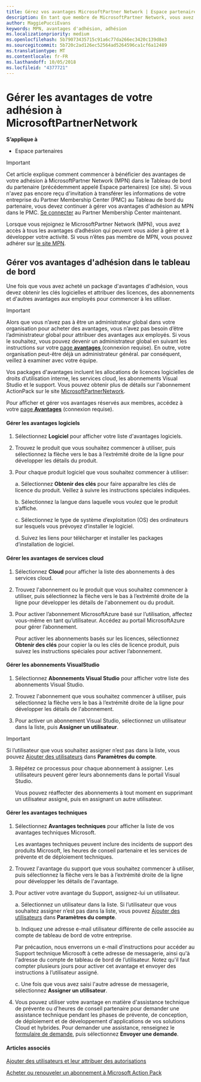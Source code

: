 ```yaml
---
title: Gérez vos avantages MicrosoftPartner Network | Espace partenaires
description: En tant que membre de MicrosoftPartner Network, vous avez le droit d'acheter certains avantages. Explique comment activer et gérer vos avantages en tant que membre dans votre Tableau de bord du partenaire.
author: MaggiePucciEvans
keywords: MPN, avantages d'adhésion, adhésion
ms.localizationpriority: medium
ms.openlocfilehash: 5b79073435715c91a6c77da266ec3420c139d8e3
ms.sourcegitcommit: 5b720c2ad126ec52564ad5264596ca1cf6a12489
ms.translationtype: MT
ms.contentlocale: fr-FR
ms.lasthandoff: 10/05/2018
ms.locfileid: "4377721"
---
```

# <a name="manage-your-microsoft-partner-network-membership-benefits"></a>Gérer les avantages de votre adhésion à MicrosoftPartnerNetwork

**S’applique à**

-  Espace partenaires

>[!IMPORTANT]
>Cet article explique comment commencer à bénéficier des avantages de votre adhésion à MicrosoftPartner Network (MPN) dans le Tableau de bord du partenaire (précédemment appelé Espace partenaires) (ce site). Si vous n'avez pas encore reçu d'invitation à transférer les informations de votre entreprise du Partner Membership Center (PMC) au Tableau de bord du partenaire, vous devez continuer à gérer vos avantages d'adhésion au MPN dans le PMC. [Se connecter](https://partner.microsoft.com/_login?authType=OpenIdConnect) au Partner Membership Center maintenant.   

Lorsque vous rejoignez le MicrosoftPartner Network (MPN), vous avez accès à tous les avantages d’adhésion qui peuvent vous aider à gérer et à développer votre activité. Si vous n’êtes pas membre de MPN, vous pouvez adhérer sur [le site MPN](https://partner.microsoft.com/membership).


## <a name="manage-your-membership-benefits-in-the-dashboard"></a>Gérer vos avantages d'adhésion dans le tableau de bord

Une fois que vous avez acheté un package d'avantages d'adhésion, vous devez obtenir les clés logicielles et attribuer des licences, des abonnements et d'autres avantages aux employés pour commencer à les utiliser. 

>[!IMPORTANT]
>Alors que vous n’avez pas à être un administrateur global dans votre organisation pour acheter des avantages, vous n’avez pas besoin d’être l’administrateur global pour attribuer des avantages aux employés.  Si vous le souhaitez, vous pouvez devenir un administrateur global en suivant les instructions sur votre [page **avantages** ](https://partnercenter.microsoft.com/pcv/partnership/benefits) (connexion requise). En outre, votre organisation peut-être déjà un administrateur général. par conséquent, veillez à examiner avec votre équipe.

Vos packages d'avantages incluent les allocations de licences logicielles de droits d’utilisation interne, les services cloud, les abonnements Visual Studio et le support. Vous pouvez obtenir plus de détails sur l'abonnement ActionPack sur le site [MicrosoftPartnerNetwork](https://partner.microsoft.com/membership/internal-use-software).  

Pour afficher et gérer vos avantages réservés aux membres, accédez à votre [page **Avantages**](https://partnercenter.microsoft.com/pcv/partnership/benefits) (connexion requise).

#### <a name="manage-software-benefits"></a>Gérer les avantages logiciels

1.  Sélectionnez **Logiciel** pour afficher votre liste d'avantages logiciels. 

2.  Trouvez le produit que vous souhaitez commencer à utiliser, puis sélectionnez la flèche vers le bas à l’extrémité droite de la ligne pour développer les détails du produit. 

3. Pour chaque produit logiciel que vous souhaitez commencer à utiliser:

    a. Sélectionnez **Obtenir des clés** pour faire apparaître les clés de licence du produit. Veillez à suivre les instructions spéciales indiquées.

    b. Sélectionnez la langue dans laquelle vous voulez que le produit s’affiche.

    c. Sélectionnez le type de système d’exploitation (OS) des ordinateurs sur lesquels vous prévoyez d’installer le logiciel.

    d. Suivez les liens pour télécharger et installer les packages d’installation de logiciel.


#### <a name="manage-cloud-services-benefits"></a>Gérer les avantages de services cloud

1. Sélectionnez **Cloud** pour afficher la liste des abonnements à des services cloud.

2. Trouvez l'abonnement ou le produit que vous souhaitez commencer à utiliser, puis sélectionnez la flèche vers le bas à l’extrémité droite de la ligne pour développer les détails de l'abonnement ou du produit. 

3. Pour activer l’abonnement MicrosoftAzure basé sur l’utilisation, affectez vous-même en tant qu’utilisateur. Accédez au portail MicrosoftAzure pour gérer l’abonnement.

    Pour activer les abonnements basés sur les licences, sélectionnez **Obtenir des clés** pour copier la ou les clés de licence produit, puis suivez les instructions spéciales pour activer l’abonnement.  


#### <a name="manage-visual-studio-subscriptions"></a>Gérer les abonnements VisualStudio

1. Sélectionnez **Abonnements Visual Studio** pour afficher votre liste des abonnements Visual Studio. 

2. Trouvez l'abonnement que vous souhaitez commencer à utiliser, puis sélectionnez la flèche vers le bas à l’extrémité droite de la ligne pour développer les détails de l'abonnement. 

3. Pour activer un abonnement Visual Studio, sélectionnez un utilisateur dans la liste, puis **Assigner un utilisateur**. 

> [!IMPORTANT]  
> Si l’utilisateur que vous souhaitez assigner n’est pas dans la liste, vous pouvez [Ajouter des utilisateurs](create-user-accounts-and-set-permissions.md) dans **Paramètres du compte**.

3. Répétez ce processus pour chaque abonnement à assigner. Les utilisateurs peuvent gérer leurs abonnements dans le portail Visual Studio. 

    Vous pouvez réaffecter des abonnements à tout moment en supprimant un utilisateur assigné, puis en assignant un autre utilisateur. 

#### <a name="manage-technical-benefits"></a>Gérer les avantages techniques

1. Sélectionnez **Avantages techniques** pour afficher la liste de vos avantages techniques Microsoft.

    Les avantages techniques peuvent inclure des incidents de support des produits Microsoft, les heures de conseil partenaire et les services de prévente et de déploiement techniques.   

2. Trouvez l'avantage du support que vous souhaitez commencer à utiliser, puis sélectionnez la flèche vers le bas à l’extrémité droite de la ligne pour développer les détails de l'avantage. 

3. Pour activer votre avantage du Support, assignez-lui un utilisateur. 
   
    a.  Sélectionnez un utilisateur dans la liste. Si l’utilisateur que vous souhaitez assigner n’est pas dans la liste, vous pouvez [Ajouter des utilisateurs](create-user-accounts-and-set-permissions.md) dans **Paramètres du compte**.

    b.  Indiquez une adresse e-mail utilisateur différente de celle associée au compte de tableau de bord de votre entreprise. 
    
    Par précaution, nous enverrons un e-mail d'instructions pour accéder au Support technique Microsoft à cette adresse de messagerie, ainsi qu'à l'adresse du compte de tableau de bord de l’utilisateur. Notez qu'il faut compter plusieurs jours pour activer cet avantage et envoyer des instructions à l’utilisateur assigné.    
    
    c.  Une fois que vous avez saisi l'autre adresse de messagerie, sélectionnez **Assigner un utilisateur**. 

4. Vous pouvez utiliser votre avantage en matière d'assistance technique de prévente ou d'heures de conseil partenaire pour demander une assistance technique pendant les phases de prévente, de conception, de déploiement et de développement d'applications de vos solutions Cloud et hybrides. Pour demander une assistance, renseignez le [formulaire de demande](https://partnercenter.microsoft.com/pcv/partnership/benefits/createadvisoryhoursservicerequest
), puis sélectionnez **Envoyer une demande**.


#### <a name="see-also"></a>Articles associés

[Ajouter des utilisateurs et leur attribuer des autorisations](create-user-accounts-and-set-permissions.md)

[Acheter ou renouveler un abonnement à Microsoft Action Pack](mpn-get-action-pack.md)


